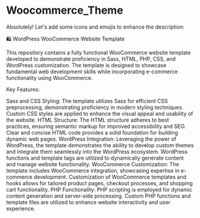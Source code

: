 # Woocommerce_Theme


Absolutely! Let's add some icons and emojis to enhance the description:

🛍️ WordPress WooCommerce Website Template

This repository contains a fully functional WooCommerce website template developed to demonstrate proficiency in Sass, HTML, PHP, CSS, and WordPress customization. The template is designed to showcase fundamental web development skills while incorporating e-commerce functionality using WooCommerce.

Key Features:

Sass and CSS Styling: The template utilizes Sass for efficient CSS preprocessing, demonstrating proficiency in modern styling techniques. Custom CSS styles are applied to enhance the visual appeal and usability of the website.
HTML Structure: The HTML structure adheres to best practices, ensuring semantic markup for improved accessibility and SEO. Clear and concise HTML code provides a solid foundation for building dynamic web pages.
WordPress Integration: Leveraging the power of WordPress, the template demonstrates the ability to develop custom themes and integrate them seamlessly into the WordPress ecosystem. WordPress functions and template tags are utilized to dynamically generate content and manage website functionality.
WooCommerce Customization: The template includes WooCommerce integration, showcasing expertise in e-commerce development. Customization of WooCommerce templates and hooks allows for tailored product pages, checkout processes, and shopping cart functionality.
PHP Functionality: PHP scripting is employed for dynamic content generation and server-side processing. Custom PHP functions and template files are utilized to enhance website interactivity and user experience.
